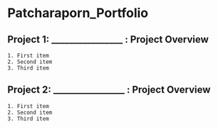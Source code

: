 # Patcharaporn_Portfolio

## Project 1: ________________ : Project Overview
	1. First item
	2. Second item
	3. Third item


## Project 2: ________________ : Project Overview
	1. First item
	2. Second item
	3. Third item
